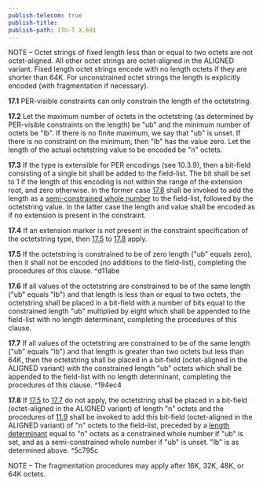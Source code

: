 ```yaml
---
publish-telecom: true
publish-title: 
publish-path: ITU-T X.691
---
```



NOTE – Octet strings of fixed length less than or equal to two octets are not octet-aligned. All other octet strings are octet-aligned in the ALIGNED variant. Fixed length octet strings encode with no length octets if they are shorter than 64K. For unconstrained octet strings the length is explicitly encoded (with fragmentation if necessary).

**17.1** PER-visible constraints can only constrain the length of the octetstring.

**17.2** Let the maximum number of octets in the octetstring (as determined by PER-visible constraints on the length) be "ub" and the minimum number of octets be "lb". If there is no finite maximum, we say that "ub" is unset. If there is no constraint on the minimum, then "lb" has the value zero. Let the length of the actual octetstring value to be encoded be "n" octets.

**17.3** If the type is extensible for PER encodings (see 10.3.9), then a bit-field consisting of a single bit shall be added to the field-list. The bit shall be set to 1 if the length of this encoding is not within the range of the extension root, and zero otherwise. In the former case [17.8](17%20Encoding%20the%20octetstring%20type.md#5c795c) shall be invoked to add the length as a [semi-constrained whole number](./11.7%20Encoding%20of%20a%20semi-constrained%20whole%20number.md) to the field-list, followed by the octetstring value. In the latter case the length and value shall be encoded as if no extension is present in the constraint.

**17.4** If an extension marker is not present in the constraint specification of the octetstring type, then [17.5](17%20Encoding%20the%20octetstring%20type.md#d11abe) to [17.8](17%20Encoding%20the%20octetstring%20type.md#5c795c) apply.

**17.5** If the octetstring is constrained to be of zero length ("ub" equals zero), then it shall not be encoded (no additions to the field-list), completing the procedures of this clause. ^d11abe

**17.6** If all values of the octetstring are constrained to be of the same length ("ub" equals "lb") and that length is less than or equal to two octets, the octetstring shall be placed in a bit-field with a number of bits equal to the constrained length "ub" multiplied by eight which shall be appended to the field-list with no length determinant, completing the procedures of this clause.

**17.7** If all values of the octetstring are constrained to be of the same length ("ub" equals "lb") and that length is greater than two octets but less than 64K, then the octetstring shall be placed in a bit-field (octet-aligned in the ALIGNED variant) with the constrained length "ub" octets which shall be appended to the field-list with no length determinant, completing the procedures of this clause. ^194ec4

**17.8** If [17.5](17%20Encoding%20the%20octetstring%20type.md#d11abe) to [17.7](17%20Encoding%20the%20octetstring%20type.md#194ec4) do not apply, the octetstring shall be placed in a bit-field (octet-aligned in the ALIGNED variant) of length "n" octets and the procedures of [11.9](ITU-T%20X.691___11.9%20General%20rules%20for%20encoding%20a%20length%20determinant.md) shall be invoked to add this bit-field (octet-aligned in the ALIGNED variant) of "n" octets to the field-list, preceded by a [length determinant](ITU-T%20X.691___11.9%20General%20rules%20for%20encoding%20a%20length%20determinant.md) equal to "n" octets as a constrained whole number if "ub" is set, and as a semi-constrained whole number if "ub" is unset. "lb" is as determined above. ^5c795c

NOTE – The fragmentation procedures may apply after 16K, 32K, 48K, or 64K octets.
